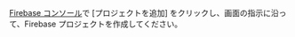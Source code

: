 [Firebase コンソール](https://console.firebase.google.com/)で [プロジェクトを追加] をクリックし、画面の指示に沿って、Firebase プロジェクトを作成してください。